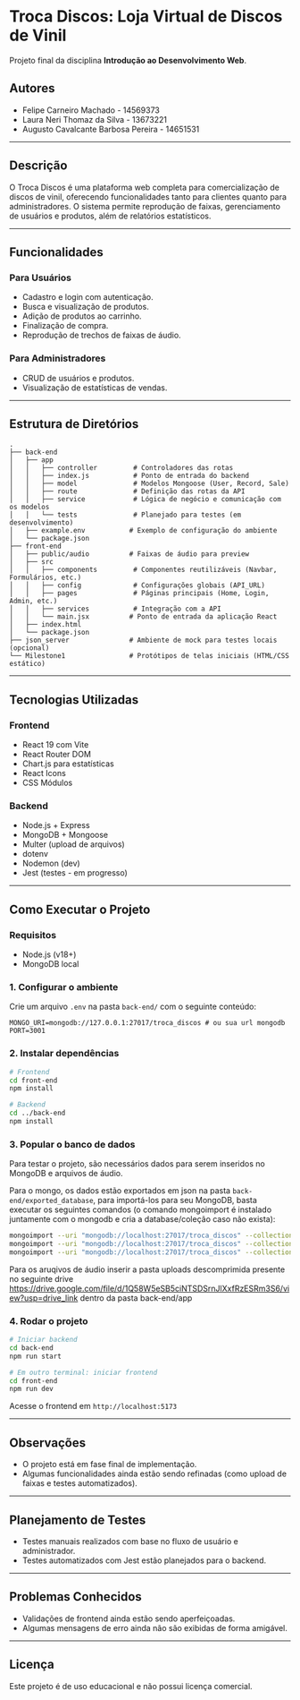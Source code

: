 # Troca Discos: Loja Virtual de Discos de Vinil

Projeto final da disciplina **Introdução ao Desenvolvimento Web**.

## Autores

* Felipe Carneiro Machado - 14569373
* Laura Neri Thomaz da Silva - 13673221
* Augusto Cavalcante Barbosa Pereira - 14651531

---

## Descrição

O Troca Discos é uma plataforma web completa para comercialização de discos de vinil, oferecendo funcionalidades tanto para clientes quanto para administradores. O sistema permite reprodução de faixas, gerenciamento de usuários e produtos, além de relatórios estatísticos.

---

## Funcionalidades

### Para Usuários

* Cadastro e login com autenticação.
* Busca e visualização de produtos.
* Adição de produtos ao carrinho.
* Finalização de compra.
* Reprodução de trechos de faixas de áudio.

### Para Administradores

* CRUD de usuários e produtos.
* Visualização de estatísticas de vendas.

---

## Estrutura de Diretórios

```
.
├── back-end
│   ├── app
│   │   ├── controller         # Controladores das rotas
│   │   ├── index.js           # Ponto de entrada do backend
│   │   ├── model              # Modelos Mongoose (User, Record, Sale)
│   │   ├── route              # Definição das rotas da API
│   │   ├── service            # Lógica de negócio e comunicação com os modelos
│   │   └── tests              # Planejado para testes (em desenvolvimento)
│   ├── example.env           # Exemplo de configuração do ambiente
│   └── package.json
├── front-end
│   ├── public/audio          # Faixas de áudio para preview
│   ├── src
│   │   ├── components         # Componentes reutilizáveis (Navbar, Formulários, etc.)
│   │   ├── config             # Configurações globais (API_URL)
│   │   ├── pages              # Páginas principais (Home, Login, Admin, etc.)
│   │   ├── services           # Integração com a API
│   │   └── main.jsx          # Ponto de entrada da aplicação React
│   ├── index.html
│   └── package.json
├── json_server               # Ambiente de mock para testes locais (opcional)
└── Milestone1                # Protótipos de telas iniciais (HTML/CSS estático)
```

---

## Tecnologias Utilizadas

### Frontend

* React 19 com Vite
* React Router DOM
* Chart.js para estatísticas
* React Icons
* CSS Módulos

### Backend

* Node.js + Express
* MongoDB + Mongoose
* Multer (upload de arquivos)
* dotenv
* Nodemon (dev)
* Jest (testes - em progresso)

---

## Como Executar o Projeto

### Requisitos

* Node.js (v18+)
* MongoDB local

### 1. Configurar o ambiente

Crie um arquivo `.env` na pasta `back-end/` com o seguinte conteúdo:

```env
MONGO_URI=mongodb://127.0.0.1:27017/troca_discos # ou sua url mongodb
PORT=3001
```

### 2. Instalar dependências

```bash
# Frontend
cd front-end
npm install

# Backend
cd ../back-end
npm install
```

### 3. Popular o banco de dados

Para testar o projeto, são necessários dados para serem inseridos no MongoDB e arquivos de áudio.

Para o mongo, os dados estão exportados em json na pasta `back-end/exported_database`, para importá-los para seu MongoDB, basta executar os seguintes comandos (o comando mongoimport é instalado juntamente com o mongodb e cria a database/coleção caso não exista):

```bash
mongoimport --uri "mongodb://localhost:27017/troca_discos" --collection records --file troca_discos.records.json --jsonArray
mongoimport --uri "mongodb://localhost:27017/troca_discos" --collection users --file troca_discos.users.json --jsonArray
mongoimport --uri "mongodb://localhost:27017/troca_discos" --collection sales --file troca_discos.sales.json --jsonArray
```

Para os aruqivos de áudio inserir a pasta uploads descomprimida presente no seguinte drive https://drive.google.com/file/d/1Q58W5eSB5ciNTSDSrnJlXxfRzESRm3S6/view?usp=drive_link dentro da pasta back-end/app


### 4. Rodar o projeto

```bash
# Iniciar backend
cd back-end
npm run start

# Em outro terminal: iniciar frontend
cd front-end
npm run dev
```

Acesse o frontend em `http://localhost:5173`

---

## Observações

* O projeto está em fase final de implementação.
* Algumas funcionalidades ainda estão sendo refinadas (como upload de faixas e testes automatizados).

---

## Planejamento de Testes

* Testes manuais realizados com base no fluxo de usuário e administrador.
* Testes automatizados com Jest estão planejados para o backend.

---

## Problemas Conhecidos

* Validações de frontend ainda estão sendo aperfeiçoadas.
* Algumas mensagens de erro ainda não são exibidas de forma amigável.

---

## Licença

Este projeto é de uso educacional e não possui licença comercial.
